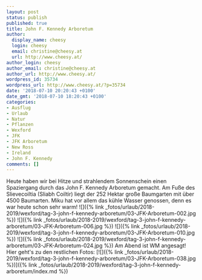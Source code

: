 ```yaml
---
layout: post
status: publish
published: true
title: John F. Kennedy Arboretum
author:
  display_name: cheesy
  login: cheesy
  email: christine@cheesy.at
  url: http://www.cheesy.at/
author_login: cheesy
author_email: christine@cheesy.at
author_url: http://www.cheesy.at/
wordpress_id: 35734
wordpress_url: http://www.cheesy.at/?p=35734
date: '2018-07-10 20:20:43 +0100'
date_gmt: '2018-07-10 18:20:43 +0100'
categories:
- Ausflug
- Urlaub
- Natur
- Pflanzen
- Wexford
- JFK
- JFK Arboretum
- New Ross
- Ireland
- John F. Kennedy
comments: []
---
```

Heute haben wir bei Hitze und strahlendem Sonnenschein einen Spaziergang durch das John F. Kennedy Arboretum gemacht. Am Fuße des Slievecoiltia (Sliabh Coiltir) liegt der 252 Hektar große Baumgarten mit über 4500 Baumarten. Miku hat vor allem das kühle Wasser genossen, denn es war heute schon sehr warm!
![]({% link _fotos/urlaub/2018-2019/wexford/tag-3-john-f-kennedy-arboretum/03-JFK-Arboretum-002.jpg %})
![]({% link _fotos/urlaub/2018-2019/wexford/tag-3-john-f-kennedy-arboretum/03-JFK-Arboretum-006.jpg %})
![]({% link _fotos/urlaub/2018-2019/wexford/tag-3-john-f-kennedy-arboretum/03-JFK-Arboretum-010.jpg %})
![]({% link _fotos/urlaub/2018-2019/wexford/tag-3-john-f-kennedy-arboretum/03-JFK-Arboretum-024.jpg %})
Am Abend ist WM angesagt! Hier geht's zu den restlichen Fotos:
[![]({% link _fotos/urlaub/2018-2019/wexford/tag-3-john-f-kennedy-arboretum/03-JFK-Arboretum-038.jpg %})]({% link _fotos/urlaub/2018-2019/wexford/tag-3-john-f-kennedy-arboretum/index.md %})
